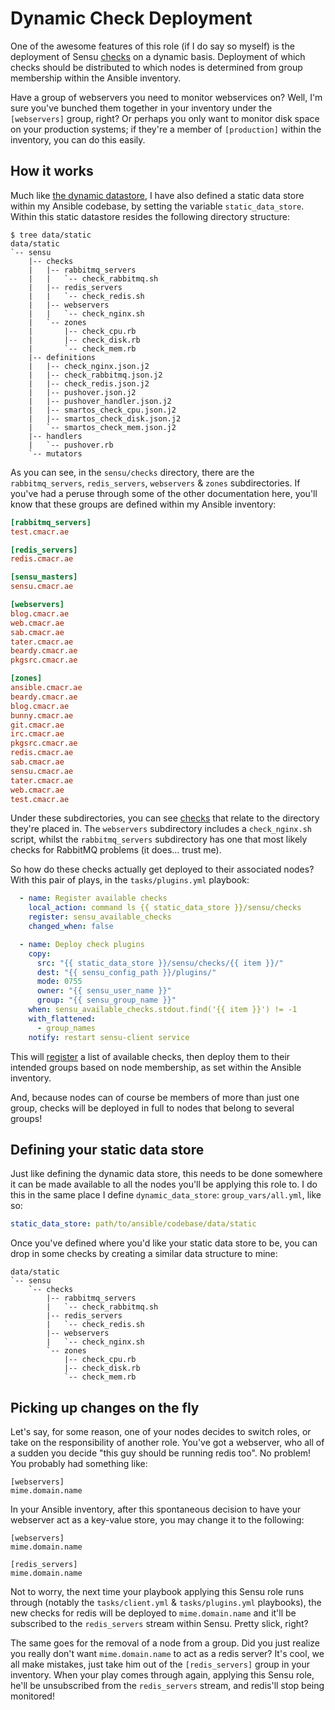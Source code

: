 # Dynamic Check Deployment
One of the awesome features of this role (if I do say so myself) is the deployment of Sensu [checks](https://sensuapp.org/docs/0.21/checks) on a dynamic basis. Deployment of which checks should be distributed to which nodes is determined from group membership within the Ansible inventory.

Have a group of webservers you need to monitor webservices on? Well, I'm sure you've bunched them together in your inventory under the `[webservers]` group, right? Or perhaps you only want to monitor disk space on your production systems; if they're a member of `[production]` within the inventory, you can do this easily.

## How it works
Much like [the dynamic datastore](dynamic_data/), I have also defined a static data store within my Ansible codebase, by setting the variable `static_data_store`.
Within this static datastore resides the following directory structure:
```
$ tree data/static
data/static
`-- sensu
    |-- checks
    |   |-- rabbitmq_servers
    |   |   `-- check_rabbitmq.sh
    |   |-- redis_servers
    |   |   `-- check_redis.sh
    |   |-- webservers
    |   |   `-- check_nginx.sh
    |   `-- zones
    |       |-- check_cpu.rb
    |       |-- check_disk.rb
    |       `-- check_mem.rb
    |-- definitions
    |   |-- check_nginx.json.j2
    |   |-- check_rabbitmq.json.j2
    |   |-- check_redis.json.j2
    |   |-- pushover.json.j2
    |   |-- pushover_handler.json.j2
    |   |-- smartos_check_cpu.json.j2
    |   |-- smartos_check_disk.json.j2
    |   `-- smartos_check_mem.json.j2
    |-- handlers
    |   `-- pushover.rb
    `-- mutators
```
As you can see, in the `sensu/checks` directory, there are the `rabbitmq_servers`, `redis_servers`, `webservers` & `zones` subdirectories.
If you've had a peruse through some of the other documentation here, you'll know that these groups are defined within my Ansible inventory:
``` ini
[rabbitmq_servers]
test.cmacr.ae

[redis_servers]
redis.cmacr.ae

[sensu_masters]
sensu.cmacr.ae

[webservers]
blog.cmacr.ae
web.cmacr.ae
sab.cmacr.ae
tater.cmacr.ae
beardy.cmacr.ae
pkgsrc.cmacr.ae

[zones]
ansible.cmacr.ae
beardy.cmacr.ae
blog.cmacr.ae
bunny.cmacr.ae
git.cmacr.ae
irc.cmacr.ae
pkgsrc.cmacr.ae
redis.cmacr.ae
sab.cmacr.ae
sensu.cmacr.ae
tater.cmacr.ae
web.cmacr.ae
test.cmacr.ae
```
Under these subdirectories, you can see [checks](https://sensuapp.org/docs/0.21/checks) that relate to the directory they're placed in.
The `webservers` subdirectory includes a `check_nginx.sh` script, whilst the `rabbitmq_servers` subdirectory has one that most likely checks for RabbitMQ problems (it does... trust me).  

So how do these checks actually get deployed to their associated nodes?
With this pair of plays, in the `tasks/plugins.yml` playbook:
``` yaml
  - name: Register available checks
    local_action: command ls {{ static_data_store }}/sensu/checks
    register: sensu_available_checks
    changed_when: false

  - name: Deploy check plugins
    copy:
      src: "{{ static_data_store }}/sensu/checks/{{ item }}/"
      dest: "{{ sensu_config_path }}/plugins/"
      mode: 0755
      owner: "{{ sensu_user_name }}"
      group: "{{ sensu_group_name }}"
    when: sensu_available_checks.stdout.find('{{ item }}') != -1
    with_flattened:
      - group_names
    notify: restart sensu-client service
```
This will [register](http://docs.ansible.com/playbooks_conditionals.html#register-variables) a list of available checks, then deploy them to their intended groups based on node membership, as set within the Ansible inventory.

And, because nodes can of course be members of more than just one group, checks will be deployed in full to nodes that belong to several groups!

## Defining your static data store
Just like defining the dynamic data store, this needs to be done somewhere it can be made available to all the nodes you'll be applying this role to. I do this in the same place I define `dynamic_data_store`: `group_vars/all.yml`, like so:
``` yaml
static_data_store: path/to/ansible/codebase/data/static
```
Once you've defined where you'd like your static data store to be, you can drop in some checks by creating a similar data structure to mine:
```
data/static
`-- sensu
    `-- checks
        |-- rabbitmq_servers
        |   `-- check_rabbitmq.sh
        |-- redis_servers
        |   `-- check_redis.sh
        |-- webservers
        |   `-- check_nginx.sh
        `-- zones
            |-- check_cpu.rb
            |-- check_disk.rb
            `-- check_mem.rb
```

## Picking up changes on the fly
Let's say, for some reason, one of your nodes decides to switch roles, or take on the responsibility of another role.
You've got a webserver, who all of a sudden you decide "this guy should be running redis too". No problem!
You probably had something like:
```
[webservers]
mime.domain.name
```
In your Ansible inventory, after this spontaneous decision to have your webserver act as a key-value store, you may change it to the following:
```
[webservers]
mime.domain.name

[redis_servers]
mime.domain.name
```
Not to worry, the next time your playbook applying this Sensu role runs through (notably the `tasks/client.yml` & `tasks/plugins.yml` playbooks), the new checks for redis will be deployed to `mime.domain.name` and it'll be subscribed to the `redis_servers` stream within Sensu. Pretty slick, right?

The same goes for the removal of a node from a group. Did you just realize you really don't want `mime.domain.name` to act as a redis server?
It's cool, we all make mistakes, just take him out of the `[redis_servers]` group in your inventory. When your play comes through again, applying this Sensu role, he'll be unsubscribed from the `redis_servers` stream, and redis'll stop being monitored!
